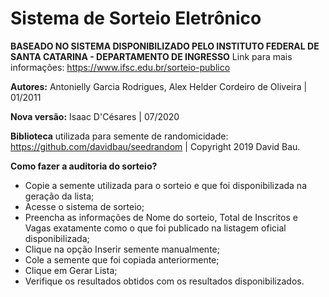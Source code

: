 # Sistema de Sorteio Eletrônico                                                                                                                                                            
**BASEADO NO SISTEMA DISPONIBILIZADO PELO INSTITUTO FEDERAL DE SANTA CATARINA - DEPARTAMENTO DE INGRESSO**
Link para mais informações: https://www.ifsc.edu.br/sorteio-publico

**Autores:** Antonielly Garcia Rodrigues, Alex Helder Cordeiro de Oliveira | 01/2011

**Nova versão:** Isaac D'Césares | 07/2020

**Biblioteca** utilizada para semente de randomicidade: https://github.com/davidbau/seedrandom | Copyright 2019 David Bau.

**Como fazer a auditoria do sorteio?**
- Copie a semente utilizada para o sorteio e que foi disponibilizada na geração da lista;
- Acesse o sistema de sorteio;
- Preencha as informações de Nome do sorteio, Total de Inscritos e Vagas exatamente como o que foi publicado na listagem oficial disponibilizada;
- Clique na opção Inserir semente manualmente;
- Cole a semente que foi copiada anteriormente;
- Clique em Gerar Lista;
- Verifique os resultados obtidos com os resultados disponibilizados.
